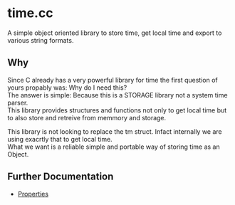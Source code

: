 # time.cc

A simple object oriented library to store time, get local time and export to various string formats.  

## Why
Since C already has a very powerful library for time the first question of yours propably was: Why do I need this?  
The answer is simple: Because this is a STORAGE library not a system time parser.  
This library provides structures and functions not only to get local time but to also store and retreive from memmory and storage.  

This library is not looking to replace the tm struct. Infact internally we are using exacrtly that to get local time.  
What we want is a reliable simple and portable way of storing time as an Object.  

## Further Documentation
- <a href="./doc/Properties.md">Properties</a>
